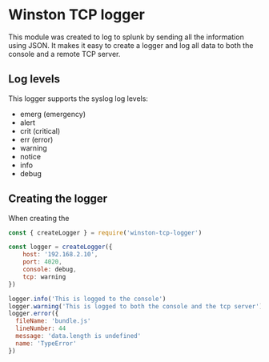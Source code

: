 # Winston TCP logger
This module was created to log to splunk by sending all the information using JSON.
It makes it easy to create a logger and log all data to both the console and a remote TCP server.

## Log levels
This logger supports the syslog log levels:
* emerg (emergency)
* alert
* crit (critical)
* err (error)
* warning
* notice
* info
* debug

## Creating the logger
When creating the 

```js
const { createLogger } = require('winston-tcp-logger')

const logger = createLogger({
    host: '192.168.2.10',
    port: 4020,
    console: debug,
    tcp: warning
})

logger.info('This is logged to the console')
logger.warning('This is logged to both the console and the tcp server')
logger.error({
  fileName: 'bundle.js'
  lineNumber: 44
  message: 'data.length is undefined'
  name: 'TypeError'
})
```
